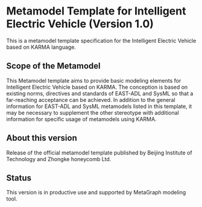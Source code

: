# Metamodel Template for Intelligent Electric Vehicle (Version 1.0)

This is a metamodel template specification for the Intelligent Electric Vehicle based on KARMA language.

## Scope of the Metamodel 

This Metamodel template aims to provide basic modeling elements for Intelligent Electric Vehicle based on KARMA. The conception is based on existing norms, directives and standards of EAST-ADL and SysML so that a far-reaching acceptance can be achieved. In addition to the general information for EAST-ADL and SysML metamodels listed in this template, it may be necessary to supplement the other stereotype with additional information for specific usage of metamodels using KARMA.

## About this version

Release of the official metamodel template published by Beijing Institute of Technology and Zhongke honeycomb Ltd.


## Status

This version is in productive use and supported by MetaGraph modeling tool.